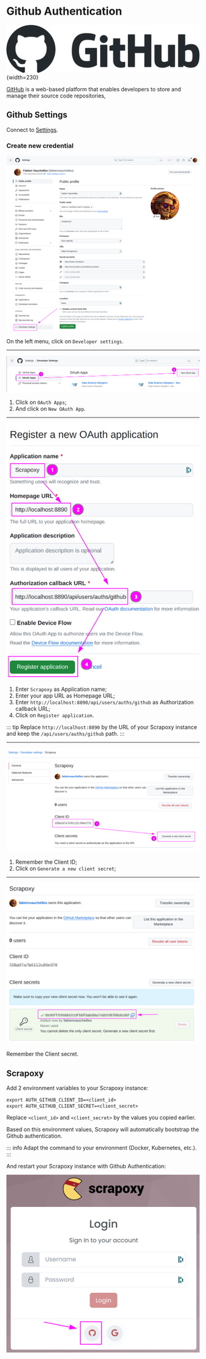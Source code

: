 # Github Authentication

![Github](github.svg){width=230}

[GitHub](https://github.com) is a web-based platform that enables developers to store and manage
their source code repositories,


## Github Settings

Connect to [Settings](https://github.com/settings).

### Create new credential

![Github Settings Select 3](gh_settings_select.png)

On the left menu, click on `Developer settings`.

---

![Github App Select](gh_app_select.png)

1. Click on `OAuth Apps`;
2. And click on `New OAuth App`.

---

![Github App Info](gh_app_info.png)

1. Enter `Scrapoxy` as Application name;
2. Enter your app URL as Homepage URL;
3. Enter `http://localhost:8890/api/users/auths/github` as Authorization callback URL;
4. Click on `Register application`.

::: tip
Replace `http://localhost:8890` by the URL of your Scrapoxy instance and keep the `/api/users/auths/github` path.
:::

---

![Github App Clientid](gh_app_clientid.png)

1. Remember the Client ID;
2. Click on `Generate a new client secret`;

---

![Github App Secret](gh_app_secret.png)

Remember the Client secret.


## Scrapoxy

Add 2 environment variables to your Scrapoxy instance:

```shell
export AUTH_GITHUB_CLIENT_ID=<client_id>
export AUTH_GITHUB_CLIENT_SECRET=<client_secret>
```

Replace `<client_id>` and `<client_secret>` by the values you copied earlier.

Based on this environment values, Scrapoxy will automatically bootstrap the Github authentication.

::: info
Adapt the command to your environment (Docker, Kubernetes, etc.).
:::

And restart your Scrapoxy instance with Github Authentication:

![SPX Auth](spx_auth.png)
